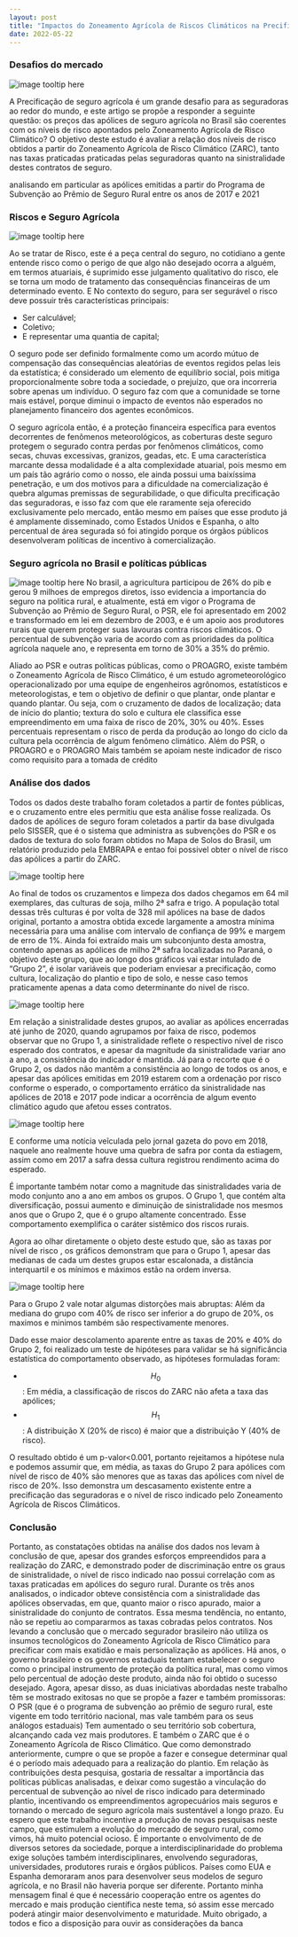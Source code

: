 ```yaml
---
layout: post
title: "Impactos do Zoneamento Agrícola de Riscos Climáticos na Precificação do Seguro Agrícola"
date: 2022-05-22
---
```


### Desafios do mercado
![image tooltip here](/assets/images/banner.jpg)

A Precificação de seguro agrícola é um grande desafio para as seguradoras ao redor do mundo, e este artigo se propõe a responder a seguinte questão: os preços das apólices de seguro agrícola no Brasil são coerentes com os níveis de risco apontados pelo Zoneamento Agrícola de Risco Climático?
O objetivo deste estudo é avaliar a relação dos níveis de risco obtidos a partir do Zoneamento Agrícola de Risco Climático (ZARC), tanto nas taxas praticadas praticadas pelas seguradoras quanto na sinistralidade destes contratos de seguro.

  analisando em particular as apólices emitidas a partir do Programa de Subvenção ao Prêmio de Seguro Rural entre os anos de 2017 e 2021

### Riscos e Seguro Agrícola

![image tooltip here](/assets/images/risk_insurance.png)

Ao se tratar de Risco, este é a peça central do seguro, no cotidiano a gente entende risco como o perigo de que algo não desejado ocorra a alguém, em termos atuariais, é suprimido esse julgamento qualitativo do risco, ele se torna um modo de tratamento das consequências financeiras de um determinado evento. E No contexto do seguro, para ser segurável o risco deve possuir três características principais: 
- Ser calculável; 
- Coletivo; 
- E representar uma quantia de capital;

O seguro pode ser definido formalmente como um acordo mútuo de compensação das consequências aleatórias de eventos regidos pelas leis da estatística; é considerado um elemento de equilíbrio social, pois mitiga proporcionalmente sobre toda a sociedade, o prejuízo, que ora incorreria sobre apenas um indivíduo. O seguro faz com que a comunidade se torne mais estável, porque diminui o impacto de eventos não esperados no planejamento financeiro dos agentes econômicos.

O seguro agrícola então, é a proteção financeira específica para eventos decorrentes de fenômenos meteorológicos, as coberturas deste seguro protegem o segurado contra perdas por fenômenos climáticos, como secas, chuvas excessivas, granizos, geadas, etc. E uma característica marcante dessa modalidade é a alta complexidade atuarial, pois mesmo em um país tão agrário como o nosso, ele ainda possui uma baixíssima penetração, e um dos motivos para a dificuldade na comercialização é quebra algumas premissas de segurabilidade, o que dificulta precificação das seguradoras, e isso faz com que ele raramente seja oferecido exclusivamente pelo mercado, então mesmo em países que esse produto já é amplamente disseminado, como Estados Unidos e Espanha, o alto percentual de área segurada só foi atingido porque os órgãos públicos desenvolveram políticas de incentivo à comercialização.

### Seguro agrícola no Brasil e políticas públicas
![image tooltip here](/assets/images/seguro_brasil.png)
No brasil, a agricultura participou de 26% do pib e gerou 9 milhoes de empregos diretos, isso evidencia a importancia do seguro na politica rural, e atualmente, está em vigor o Programa de Subvenção ao Prêmio de Seguro Rural, o PSR, ele foi apresentado em 2002 e transformado em lei em dezembro de 2003, e é um apoio aos produtores rurais que querem proteger suas lavouras contra riscos climáticos. O percentual de subvenção varia de acordo com as prioridades da política agrícola naquele ano, e representa em torno de 30% a 35% do prêmio. 

Aliado ao PSR e outras políticas públicas, como o PROAGRO, existe também o Zoneamento Agrícola de Risco Climático, é um estudo agrometeorológico operacionalizado por uma equipe de engenheiros agrônomos, estatísticos e meteorologistas, e tem o objetivo de definir o que plantar, onde plantar e quando plantar. Ou seja, com o cruzamento de dados de localização; data de início do plantio; textura do solo e cultura ele classifica esse empreendimento em uma faixa de risco de 20%, 30% ou 40%. Esses percentuais representam o risco de perda da produção ao longo do ciclo da cultura pela ocorrência de algum fenômeno climático. Além do PSR, o PROAGRO e o PROAGRO Mais também se apoiam neste indicador de risco como requisito para a tomada de crédito


### Análise dos dados
Todos os dados deste trabalho foram coletados a partir de fontes públicas, e o cruzamento entre eles permitiu que esta análise fosse realizada. Os dados de apólices de seguro foram coletados a partir da base divulgada pelo SISSER, que é o sistema que administra as subvenções do PSR e os dados de textura do solo foram obtidos no Mapa de Solos do Brasil, um relatório produzido pela EMBRAPA e entao foi possivel obter o nível de risco das apólices a partir do ZARC.

![image tooltip here](/assets/images/fonte_dados.png)

Ao final de todos os cruzamentos e limpeza dos dados chegamos em 64 mil exemplares, das culturas de soja, milho 2ª safra e trigo. A população total dessas três culturas é por volta de 328 mil apólices na base de dados original, portanto a amostra obtida excede largamente a amostra mínima necessária para uma análise com intervalo de confiança de 99% e margem de erro de 1%. Ainda foi extraído mais um subconjunto desta amostra, contendo apenas as apólices de milho 2ª safra localizadas no Paraná, o objetivo deste grupo, que ao longo dos gráficos vai estar intulado de “Grupo 2”, é isolar variáveis que poderiam enviesar a precificação, como cultura, localização do plantio e tipo de solo, e nesse caso temos praticamente apenas a data como determinante do nivel de risco.

![image tooltip here](/assets/images/localizacao_apolices.png)

Em relação a sinistralidade destes grupos, ao avaliar as apólices encerradas até junho de 2020, quando agrupamos por faixa de risco, podemos observar que no Grupo 1, a sinistralidade reflete o respectivo nível de risco esperado dos contratos, e apesar da magnitude da sinistralidade variar ano a ano, a consistência do indicador é mantida. Já para o recorte que é o Grupo 2, os dados não mantêm a consistência ao longo de todos os anos, e apesar das apólices emitidas em 2019 estarem com a ordenação por risco conforme o esperado, o comportamento errático da sinistralidade nas apólices de 2018 e 2017 pode indicar a ocorrência de algum evento climático agudo que afetou esses contratos.

![image tooltip here](/assets/images/sinistralidade_risco_ano_milho_pr.png)

E conforme uma notícia veĩculada pelo jornal gazeta do povo em 2018, naquele ano realmente houve uma quebra de safra por conta da estiagem, assim como em 2017 a safra dessa cultura registrou rendimento acima do esperado.

É importante também notar como a magnitude das sinistralidades varia de modo conjunto ano a ano em ambos os grupos. O Grupo 1, que contém alta diversificação, possui aumento e diminuição de sinistralidade nos mesmos anos que o Grupo 2, que é o grupo altamente concentrado. Esse comportamento exemplifica o caráter sistêmico dos riscos rurais.

Agora ao olhar diretamente o objeto deste estudo que, são as taxas por nível de risco , os gráficos demonstram que para o Grupo 1, apesar das medianas de cada um destes grupos estar escalonada, a distância interquartil  e os mínimos e máximos estão na ordem inversa.

![image tooltip here](/assets/images/boxplot_taxas_grupos.png)

Para o Grupo 2 vale notar algumas distorções mais abruptas: Além da mediana do grupo com 40% de risco ser inferior a do grupo de 20%, os maximos e minimos também são respectivamente menores. 

Dado esse maior descolamento aparente entre as taxas de 20% e 40% do Grupo 2, foi realizado um teste de hipóteses para validar se há significância estatística do comportamento observado, as hipóteses formuladas foram:

- $$H_0$$: Em média, a classificação de riscos do ZARC não afeta a taxa das apólices;
- $$H_1$$: A distribuição X (20% de risco) é maior que a distribuição Y (40% de risco).

O resultado obtido é um p-valor<0.001, portanto rejeitamos a hipótese nula e podemos assumir que, em média, as taxas do Grupo 2 para apólices com nível de risco de 40% são menores que as taxas das apólices com nível de risco de 20%. Isso demonstra um descasamento existente entre a precificação das seguradoras e o nível de risco indicado pelo Zoneamento Agrícola de Riscos Climáticos.

### Conclusão
Portanto, as constatações obtidas na análise dos dados nos levam à conclusão de que, apesar dos grandes esforços empreendidos para a realização do ZARC, e demonstrado poder de discriminação entre os graus de sinistralidade, o nível de risco indicado nao possui correlação com as taxas praticadas em apólices do seguro rural.
Durante os três anos analisados, o indicador obteve consistência com a sinistralidade das apólices observadas, em que, quanto maior o risco apurado, maior a sinistralidade do conjunto de contratos. 
Essa mesma tendência, no entanto, não se repetiu ao compararmos as taxas cobradas pelos contratos.
Nos levando a conclusão que o mercado segurador brasileiro não utiliza os insumos tecnológicos do Zoneamento Agrícola de Risco Climático para precificar com mais exatidão e mais personalização as apólices. 
Há anos, o governo brasileiro e os governos estaduais tentam estabelecer o seguro como o principal instrumento de proteção da política rural, mas como vimos pelo percentual de adoção deste produto, ainda não foi obtido o sucesso desejado. 
Agora, apesar disso, as duas iniciativas abordadas neste trabalho têm se mostrado exitosas no que se propõe a fazer e também promissoras: 
O PSR (que é o programa de subvenção ao prêmio de seguro rural,  este vigente em todo território nacional, mas vale também para os seus análogos estaduais)
 Tem aumentado o seu território sob cobertura, alcançando cada vez mais produtores.
E também o ZARC que é o Zoneamento Agrícola de Risco Climático.
Que como demonstrado anteriormente, cumpre o que se propõe a fazer e consegue determinar qual é o período mais adequado para a realização do plantio. 
Em relação às contribuições desta pesquisa, gostaria de ressaltar a importância das políticas públicas analisadas, e deixar como  sugestão a vinculação do percentual de subvenção ao nível de risco indicado para determinado plantio, incentivando os empreendimentos agropecuários mais seguros e tornando o mercado de seguro agrícola mais sustentável a longo prazo. 
Eu espero que este trabalho incentive a produção de novas pesquisas neste campo, que estimulem a evolução do mercado de seguro rural, como vimos, há muito potencial ocioso. 
É importante o envolvimento de de diversos setores da sociedade, porque a interdisciplinaridade do problema exige soluções também interdisciplinares, envolvendo seguradoras, universidades, produtores rurais e órgãos públicos. 
Países como EUA e Espanha demoraram anos para desenvolver seus modelos de seguro agrícola, e no Brasil não haveria porque ser diferente. 
Portanto minha mensagem final é que é necessário cooperação entre os agentes do mercado e mais produção científica neste tema, só assim esse mercado poderá atingir maior desenvolvimento e maturidade.
Muito obrigado, a todos e fico a disposição para ouvir as considerações da banca
